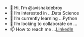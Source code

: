 - 👋 Hi, I’m @avishakdebroy
- 👀 I’m interested in ...Data Science
- 🌱 I’m currently learning ...Python
- 💞️ I’m looking to collaborate on ...
- 📫 How to reach me ...[LinkedIn](https://www.linkedin.com/in/avishak-deb-roy-58290a174)

<!---
avishakdebroy/avishakdebroy is a ✨ special ✨ repository because its `README.md` (this file) appears on your GitHub profile.
You can click the Preview link to take a look at your changes.
--->
